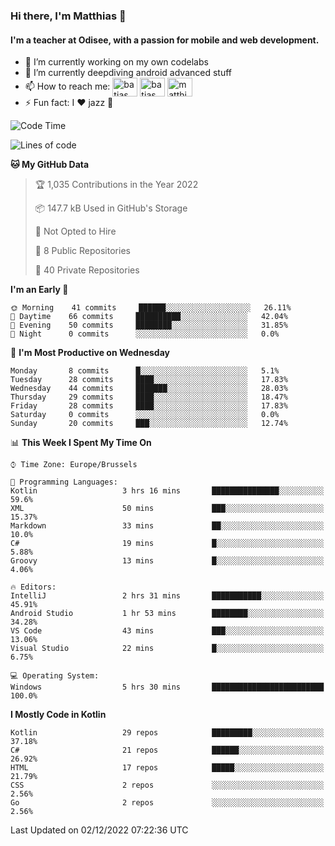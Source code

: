 ### Hi there, I'm Matthias 👋

#### I'm a teacher at Odisee, with a passion for mobile and web development.

- 🔭 I’m currently working on my own codelabs
- 🌱 I’m currently deepdiving android advanced stuff
- 📫 How to reach me: <a href="https://dev.to/batjas" target="_blank"><img align="center" src="https://raw.githubusercontent.com/rahuldkjain/github-profile-readme-generator/master/src/images/icons/Social/devto.svg" alt="batjas" height="30" width="40" /></a>
<a href="https://twitter.com/batjas" target="_blank"><img align="center" src="https://raw.githubusercontent.com/rahuldkjain/github-profile-readme-generator/master/src/images/icons/Social/twitter.svg" alt="batjas" height="30" width="40" /></a>
<a href="https://linkedin.com/in/matthiasdruwé" target="_blank"><img align="center" src="https://raw.githubusercontent.com/rahuldkjain/github-profile-readme-generator/master/src/images/icons/Social/linked-in-alt.svg" alt="matthiasdruwé" height="30" width="40" /></a>
- ⚡ Fun fact: I ❤ jazz 🎷


<!--START_SECTION:waka-->
![Code Time](http://img.shields.io/badge/Code%20Time-568%20hrs%2053%20mins-blue)

![Lines of code](https://img.shields.io/badge/From%20Hello%20World%20I%27ve%20Written-230%20Thousand%20lines%20of%20code-blue)

**🐱 My GitHub Data** 

> 🏆 1,035 Contributions in the Year 2022
 > 
> 📦 147.7 kB Used in GitHub's Storage 
 > 
> 🚫 Not Opted to Hire
 > 
> 📜 8 Public Repositories 
 > 
> 🔑 40 Private Repositories  
 > 
**I'm an Early 🐤** 

```text
🌞 Morning    41 commits     ██████░░░░░░░░░░░░░░░░░░░   26.11% 
🌆 Daytime    66 commits     ██████████░░░░░░░░░░░░░░░   42.04% 
🌃 Evening    50 commits     ████████░░░░░░░░░░░░░░░░░   31.85% 
🌙 Night      0 commits      ░░░░░░░░░░░░░░░░░░░░░░░░░   0.0%

```
📅 **I'm Most Productive on Wednesday** 

```text
Monday       8 commits      █░░░░░░░░░░░░░░░░░░░░░░░░   5.1% 
Tuesday      28 commits     ████░░░░░░░░░░░░░░░░░░░░░   17.83% 
Wednesday    44 commits     ███████░░░░░░░░░░░░░░░░░░   28.03% 
Thursday     29 commits     ████░░░░░░░░░░░░░░░░░░░░░   18.47% 
Friday       28 commits     ████░░░░░░░░░░░░░░░░░░░░░   17.83% 
Saturday     0 commits      ░░░░░░░░░░░░░░░░░░░░░░░░░   0.0% 
Sunday       20 commits     ███░░░░░░░░░░░░░░░░░░░░░░   12.74%

```


📊 **This Week I Spent My Time On** 

```text
⌚︎ Time Zone: Europe/Brussels

💬 Programming Languages: 
Kotlin                   3 hrs 16 mins       ███████████████░░░░░░░░░░   59.6% 
XML                      50 mins             ███░░░░░░░░░░░░░░░░░░░░░░   15.37% 
Markdown                 33 mins             ██░░░░░░░░░░░░░░░░░░░░░░░   10.0% 
C#                       19 mins             █░░░░░░░░░░░░░░░░░░░░░░░░   5.88% 
Groovy                   13 mins             █░░░░░░░░░░░░░░░░░░░░░░░░   4.06%

🔥 Editors: 
IntelliJ                 2 hrs 31 mins       ███████████░░░░░░░░░░░░░░   45.91% 
Android Studio           1 hr 53 mins        ████████░░░░░░░░░░░░░░░░░   34.28% 
VS Code                  43 mins             ███░░░░░░░░░░░░░░░░░░░░░░   13.06% 
Visual Studio            22 mins             █░░░░░░░░░░░░░░░░░░░░░░░░   6.75%

💻 Operating System: 
Windows                  5 hrs 30 mins       █████████████████████████   100.0%

```

**I Mostly Code in Kotlin** 

```text
Kotlin                   29 repos            █████████░░░░░░░░░░░░░░░░   37.18% 
C#                       21 repos            ██████░░░░░░░░░░░░░░░░░░░   26.92% 
HTML                     17 repos            █████░░░░░░░░░░░░░░░░░░░░   21.79% 
CSS                      2 repos             ░░░░░░░░░░░░░░░░░░░░░░░░░   2.56% 
Go                       2 repos             ░░░░░░░░░░░░░░░░░░░░░░░░░   2.56%

```



 Last Updated on 02/12/2022 07:22:36 UTC
<!--END_SECTION:waka-->
